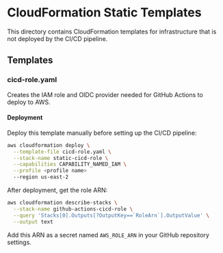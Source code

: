# CloudFormation Static Templates

This directory contains CloudFormation templates for infrastructure that is not deployed by the CI/CD pipeline.

## Templates

### cicd-role.yaml
Creates the IAM role and OIDC provider needed for GitHub Actions to deploy to AWS.

#### Deployment

Deploy this template manually before setting up the CI/CD pipeline:

```bash
aws cloudformation deploy \
  --template-file cicd-role.yaml \
  --stack-name static-cicd-role \
  --capabilities CAPABILITY_NAMED_IAM \
  --profile <profile name>
  --region us-east-2

```

After deployment, get the role ARN:

```bash
aws cloudformation describe-stacks \
  --stack-name github-actions-cicd-role \
  --query 'Stacks[0].Outputs[?OutputKey==`RoleArn`].OutputValue' \
  --output text
```

Add this ARN as a secret named `AWS_ROLE_ARN` in your GitHub repository settings.

